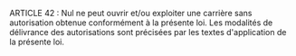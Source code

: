 ARTICLE 42 : Nul ne peut ouvrir et/ou exploiter une carrière sans
autorisation obtenue conformément à la présente loi.
Les modalités de délivrance des autorisations sont précisées par les
textes d'application de la présente loi.